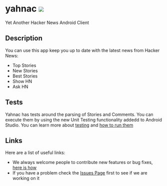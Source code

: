 # yahnac [![](https://raw.githubusercontent.com/novoda/novoda/master/assets/btn_apache_lisence.png)](LICENSE.txt)

Yet Another Hacker News Android Client

## Description

You can use this app keep you up to date with the latest news from Hacker News:

  - Top Stories
  - New Stories
  - Best Stories
  - Show HN
  - Ask HN

## Tests

Yahnac has tests around the parsing of Stories and Comments. You can execute them by using the new Unit Testing functionality addedd to Android Studio.
You can learn more about [testing](http://developer.android.com/tools/testing/testing_android.html) and [how to run them](http://tools.android.com/tech-docs/unit-testing-support)

## Links

Here are a list of useful links:

 * We always welcome people to contribute new features or bug fixes, [here is how](https://github.com/novoda/novoda/blob/master/CONTRIBUTING.md) 
 * If you have a problem check the [Issues Page](https://github.com/malmstein/yahnac/issues) first to see if we are working on it
